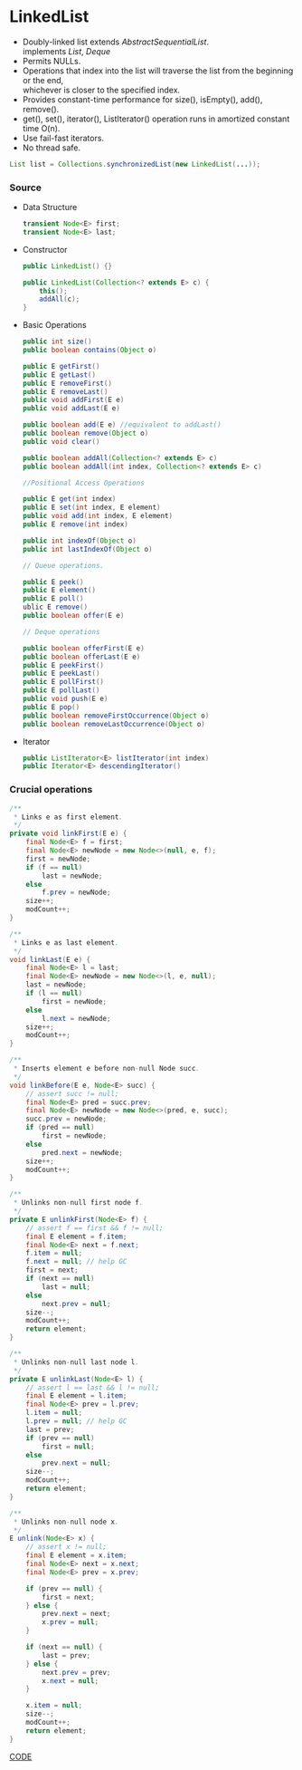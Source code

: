 # LinkedList

* Doubly-linked list extends *AbstractSequentialList<E>*.  <br>
    implements *List<E>*, *Deque<E>*
* Permits NULLs.
* Operations that index into the list will traverse the list from the beginning or the end, <br>
    whichever is closer to the specified index.
* Provides constant-time performance for size(), isEmpty(), add(), remove().
* get(), set(), iterator(), ListIterator() operation runs in amortized constant time O(n).
* Use fail-fast iterators.
* No thread safe.
```java
List list = Collections.synchronizedList(new LinkedList(...));
```

### Source

* Data Structure

    ```java
    transient Node<E> first;
    transient Node<E> last;
    ```

* Constructor

    ```java
    public LinkedList() {}
    
    public LinkedList(Collection<? extends E> c) {
        this();
        addAll(c);
    }
    ```

* Basic Operations

    ```java
    public int size()
    public boolean contains(Object o)
    
    public E getFirst()
    public E getLast()
    public E removeFirst()
    public E removeLast()
    public void addFirst(E e)
    public void addLast(E e)
    
    public boolean add(E e) //equivalent to addLast()
    public boolean remove(Object o)  
    public void clear()
    
    public boolean addAll(Collection<? extends E> c)
    public boolean addAll(int index, Collection<? extends E> c)
    
    //Positional Access Operations
    
    public E get(int index) 
    public E set(int index, E element)
    public void add(int index, E element)
    public E remove(int index) 
    
    public int indexOf(Object o)
    public int lastIndexOf(Object o)
    
    // Queue operations.
    
    public E peek()
    public E element()
    public E poll()
    ublic E remove() 
    public boolean offer(E e)
    
    // Deque operations
    
    public boolean offerFirst(E e)
    public boolean offerLast(E e) 
    public E peekFirst() 
    public E peekLast()
    public E pollFirst()
    public E pollLast() 
    public void push(E e)
    public E pop()
    public boolean removeFirstOccurrence(Object o)
    public boolean removeLastOccurrence(Object o)
    ```

* Iterator

    ```java
    public ListIterator<E> listIterator(int index)
    public Iterator<E> descendingIterator()
    ```
    
    
### Crucial operations

```java
/**
 * Links e as first element.
 */
private void linkFirst(E e) {
    final Node<E> f = first;
    final Node<E> newNode = new Node<>(null, e, f);
    first = newNode;
    if (f == null)
        last = newNode;
    else
        f.prev = newNode;
    size++;
    modCount++;
}

/**
 * Links e as last element.
 */
void linkLast(E e) {
    final Node<E> l = last;
    final Node<E> newNode = new Node<>(l, e, null);
    last = newNode;
    if (l == null)
        first = newNode;
    else
        l.next = newNode;
    size++;
    modCount++;
}

/**
 * Inserts element e before non-null Node succ.
 */
void linkBefore(E e, Node<E> succ) {
    // assert succ != null;
    final Node<E> pred = succ.prev;
    final Node<E> newNode = new Node<>(pred, e, succ);
    succ.prev = newNode;
    if (pred == null)
        first = newNode;
    else
        pred.next = newNode;
    size++;
    modCount++;
}

/**
 * Unlinks non-null first node f.
 */
private E unlinkFirst(Node<E> f) {
    // assert f == first && f != null;
    final E element = f.item;
    final Node<E> next = f.next;
    f.item = null;
    f.next = null; // help GC
    first = next;
    if (next == null)
        last = null;
    else
        next.prev = null;
    size--;
    modCount++;
    return element;
}

/**
 * Unlinks non-null last node l.
 */
private E unlinkLast(Node<E> l) {
    // assert l == last && l != null;
    final E element = l.item;
    final Node<E> prev = l.prev;
    l.item = null;
    l.prev = null; // help GC
    last = prev;
    if (prev == null)
        first = null;
    else
        prev.next = null;
    size--;
    modCount++;
    return element;
}

/**
 * Unlinks non-null node x.
 */
E unlink(Node<E> x) {
    // assert x != null;
    final E element = x.item;
    final Node<E> next = x.next;
    final Node<E> prev = x.prev;

    if (prev == null) {
        first = next;
    } else {
        prev.next = next;
        x.prev = null;
    }

    if (next == null) {
        last = prev;
    } else {
        next.prev = prev;
        x.next = null;
    }

    x.item = null;
    size--;
    modCount++;
    return element;
}
```


[CODE](https://github.com/guyc1812/Tony/blob/master/src/main/java/com/avengers/tony/JavaBasic/collection/list/linkedList/code)
